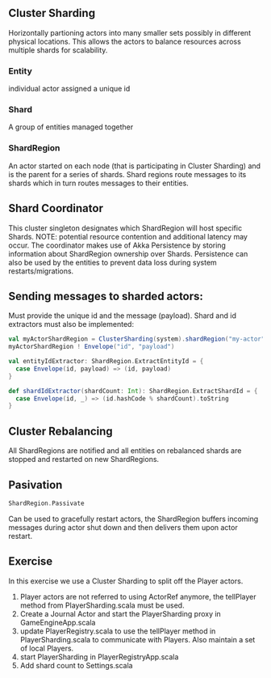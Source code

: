 
## Cluster Sharding 

Horizontally partioning actors into many smaller sets possibly in different physical locations. This allows the actors to balance resources across multiple shards for scalability. 

### Entity 
individual actor assigned a unique id
### Shard 
A group of entities managed together 
### ShardRegion

An actor started on each node (that is participating in Cluster Sharding) and is the parent for a series of shards. Shard regions route messages to its shards which in turn routes messages to their entities. 

## Shard Coordinator
This cluster singleton designates which ShardRegion will host specific Shards. NOTE: potential resource contention and additional latency may occur. The coordinator makes use of Akka Persistence by storing information about ShardRegion ownership over Shards. Persistence can also be used by the entities to prevent data loss during system restarts/migrations. 


## Sending messages to sharded actors: 

Must provide the unique id and the message (payload). Shard and id extractors must also be implemented: 

```scala
val myActorShardRegion = ClusterSharding(system).shardRegion("my-actor")
myActorShardRegion ! Envelope("id", "payload")

val entityIdExtractor: ShardRegion.ExtractEntityId = {
  case Envelope(id, payload) => (id, payload)
}

def shardIdExtractor(shardCount: Int): ShardRegion.ExtractShardId = {
  case Envelope(id, _) => (id.hashCode % shardCount).toString
}
```

## Cluster Rebalancing 

All ShardRegions are notified and all entities on rebalanced shards are stopped and restarted on new ShardRegions. 

## Pasivation 
```scala
ShardRegion.Passivate 
```
Can be used to gracefully restart actors, the ShardRegion buffers incoming messages during actor shut down and then delivers them upon actor restart. 

## Exercise
In this exercise we use a Cluster Sharding to split off the Player actors.

1. Player actors are not referred to using ActorRef anymore, the tellPlayer method from PlayerSharding.scala must be used. 
2. Create a Journal Actor and start the PlayerSharding proxy in GameEngineApp.scala 
3. update PlayerRegistry.scala to use the tellPlayer method in PlayerSharding.scala to communicate with Players. Also maintain a set of local Players. 
4. start PlayerSharding in PlayerRegistryApp.scala
5. Add shard count to Settings.scala




